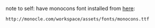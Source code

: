 note to self: have monocons font installed from [here](http://monocle.com/workspace/assets/fonts/monocons.ttf):

`http://monocle.com/workspace/assets/fonts/monocons.ttf`

